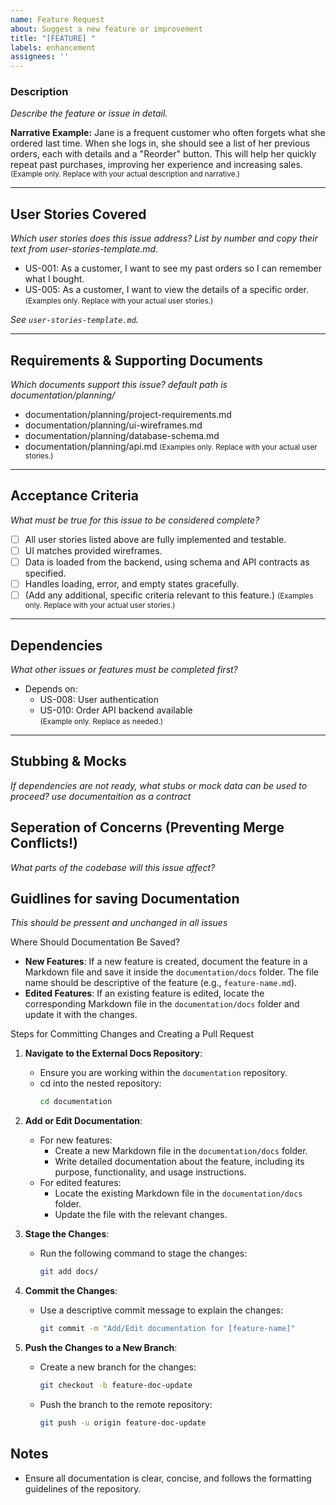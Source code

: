 ```yaml
---
name: Feature Request
about: Suggest a new feature or improvement
title: "[FEATURE] "
labels: enhancement
assignees: ''
---
```


### Description
_Describe the feature or issue in detail._

**Narrative Example:**
Jane is a frequent customer who often forgets what she ordered last time. When she logs in, she should see a list of her previous orders, each with details and a "Reorder" button. This will help her quickly repeat past purchases, improving her experience and increasing sales.
<small>(Example only. Replace with your actual description and narrative.)</small>

---

## User Stories Covered
_Which user stories does this issue address? List by number and copy their text from user-stories-template.md._

- US-001: As a customer, I want to see my past orders so I can remember what I bought.  
- US-005: As a customer, I want to view the details of a specific order.  
  <small>(Examples only. Replace with your actual user stories.)</small>

_See `user-stories-template.md`._

---

## Requirements & Supporting Documents
_Which documents support this issue? default path is documentation/planning/_
- documentation/planning/project-requirements.md
- documentation/planning/ui-wireframes.md
- documentation/planning/database-schema.md
- documentation/planning/api.md
  <small>(Examples only. Replace with your actual user stories.)</small>
---

## Acceptance Criteria
_What must be true for this issue to be considered complete?_
- [ ] All user stories listed above are fully implemented and testable.
- [ ] UI matches provided wireframes.
- [ ] Data is loaded from the backend, using schema and API contracts as specified.
- [ ] Handles loading, error, and empty states gracefully.
- [ ] (Add any additional, specific criteria relevant to this feature.)
  <small>(Examples only. Replace with your actual user stories.)</small>
---

## Dependencies
_What other issues or features must be completed first?_
- Depends on:
  - US-008: User authentication
  - US-010: Order API backend available  
    <small>(Example only. Replace as needed.)</small>

---

## Stubbing & Mocks
_If dependencies are not ready, what stubs or mock data can be used to proceed? use documentaition as a contract_


## Seperation of Concerns (Preventing Merge Conflicts!)
_What parts of the codebase will this issue affect?_


## Guidlines for saving Documentation
_*This should be pressent and unchanged in all issues*_

Where Should Documentation Be Saved?
- **New Features**: If a new feature is created, document the feature in a Markdown file and save it inside the `documentation/docs` folder. The file name should be descriptive of the feature (e.g., `feature-name.md`).
- **Edited Features**: If an existing feature is edited, locate the corresponding Markdown file in the `documentation/docs` folder and update it with the changes.

Steps for Committing Changes and Creating a Pull Request

1. **Navigate to the External Docs Repository**:
   - Ensure you are working within the `documentation` repository.
   - cd into the nested repository:
     ```bash
     cd documentation
     ```

2. **Add or Edit Documentation**:
   - For new features:
     - Create a new Markdown file in the `documentation/docs` folder.
     - Write detailed documentation about the feature, including its purpose, functionality, and usage instructions.
   - For edited features:
     - Locate the existing Markdown file in the `documentation/docs` folder.
     - Update the file with the relevant changes.

3. **Stage the Changes**:
   - Run the following command to stage the changes:
     ```bash
     git add docs/
     ```

4. **Commit the Changes**:
   - Use a descriptive commit message to explain the changes:
     ```bash
     git commit -m "Add/Edit documentation for [feature-name]"
     ```

4. **Push the Changes to a New Branch**:
   - Create a new branch for the changes:
     ```bash
     git checkout -b feature-doc-update
     ```
   - Push the branch to the remote repository:
     ```bash
     git push -u origin feature-doc-update
     ```

## Notes
- Ensure all documentation is clear, concise, and follows the formatting guidelines of the repository.

